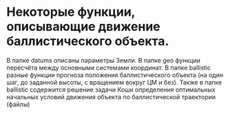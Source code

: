 # Некоторые функции, описывающие движение баллистического объекта.
В папке datums описаны параметры Земли. В папке geo функции пересчёта между основными системами координат.
В папке ballistic разные функции прогноза положения баллистического объекта (на один шаг, до заданной высоты, с вращением вокруг ЦМ и без). 
Также в папке ballistic содержится решение задачи Коши определения оптимальных начальных условий движения объекта по баллистической траектории (файлы) 
